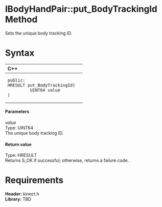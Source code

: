 IBodyHandPair::put\_BodyTrackingId Method  
=========================================  

Sets the unique body tracking ID. <span id="syntaxSection"></span>

Syntax  
======  

<table>
<colgroup>
<col width="100%" />
</colgroup>
<thead>
<tr class="header">
<th align="left">C++</th>
</tr>
</thead>
<tbody>
<tr class="odd">
<td align="left"><pre><code>public:  
HRESULT put_BodyTrackingId(  
         UINT64 value  
)</code></pre></td>
</tr>
</tbody>
</table>

<span id="ID4EG"></span>
#### Parameters  

*value*    
Type: UINT64  
The unique body tracking ID.  

<span id="ID4EP"></span>
#### Return value  

Type: HRESULT  
Returns S\_OK if successful; otherwise, returns a failure code.  

<span id="requirements"></span>

Requirements  
============  

**Header:** kinect.h  
**Library:** TBD  



<!--Please do not edit the data in the comment block below.-->
<!--
TOCTitle : put_BodyTrackingId Method
RLTitle : IBodyHandPair::put_BodyTrackingId Method
KeywordK : put_BodyTrackingId method
KeywordK : IBodyHandPair::put_BodyTrackingId method
KeywordF : IBodyHandPair::put_BodyTrackingId
KeywordF : put_BodyTrackingId
KeywordF : Microsoft.Kinect.kinect.IBodyHandPair.put_BodyTrackingId(UINT64)
KeywordA : M:Microsoft.Kinect.kinect.IBodyHandPair.put_BodyTrackingId(UINT64)
AssetID : M:Microsoft.Kinect.kinect.IBodyHandPair.put_BodyTrackingId(UINT64)
Locale : en-us
CommunityContent : 1
APIType : Managed
APILocation : 
APIName : Microsoft.Kinect.kinect.IBodyHandPair::put_BodyTrackingId
TargetOS : Windows
TopicType : kbSyntax
DevLang : C++
DocSet : K4Wv2
ProjType : K4Wv2Proj
Technology : Kinect for Windows
Product : Kinect for Windows SDK v2
productversion : 20
-->
